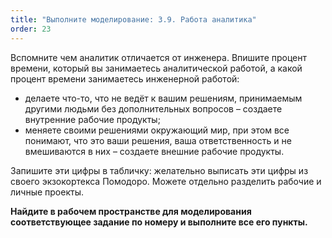 ```yaml
---
title: "Выполните моделирование: 3.9. Работа аналитика"
order: 23
---
```




Вспомните чем аналитик отличается от инженера. Впишите процент времени, который вы занимаетесь аналитической работой, а какой процент времени занимаетесь инженерной работой:

* делаете что-то, что не ведёт к вашим решениям, принимаемым другими людьми без дополнительных вопросов – создаете внутренние рабочие продукты;
* меняете своими решениями окружающий мир, при этом все понимают, что это ваши решения, ваша ответственность и не вмешиваются в них – создаете внешние рабочие продукты.

Запишите эти цифры в табличку: желательно выписать эти цифры из своего экзокортекса Помодоро. Можете отдельно разделить рабочие и личные проекты.

**Найдите в рабочем пространстве для моделирования соответствующее задание по номеру и выполните все его пункты.**

